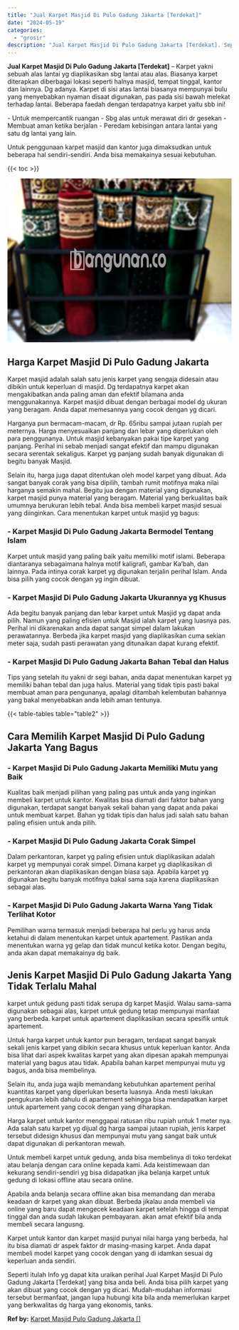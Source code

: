 ```yaml
---
title: "Jual Karpet Masjid Di Pulo Gadung Jakarta [Terdekat]"
date: "2024-05-19"
categories: 
  - "grosir"
description: "Jual Karpet Masjid Di Pulo Gadung Jakarta [Terdekat]. Seperti itulah Info yg dapat kita uraikan perihal Jual Karpet Masjid Di Pulo Gadung Jakarta [Terdekat..."
---
```


**Jual Karpet Masjid Di Pulo Gadung Jakarta \[Terdekat\]** – Karpet yakni sebuah alas lantai yg diaplikasikan sbg lantai atau alas. Biasanya karpet diterapkan diberbagai lokasi seperti halnya masjid, tempat tinggal, kantor dan lainnya. Dg adanya. Karpet di sisi atas lantai biasanya mempunyai bulu yang menyebabkan nyaman disaat digunakan, pas pada sisi bawah melekat terhadap lantai. Beberapa faedah dengan terdapatnya karpet yaitu sbb ini!

\- Untuk mempercantik ruangan - Sbg alas untuk merawat diri dr gesekan - Membuat aman ketika berjalan - Peredam kebisingan antara lantai yang satu dg lantai yang lain.

Untuk penggunaan karpet masjid dan kantor juga dimaksudkan untuk beberapa hal sendiri-sendiri. Anda bisa memakainya sesuai kebutuhan.

{{< toc >}}

![Jual Karpet Masjid Di Pulo Gadung Jakarta [Terdekat]](/images/grosir-karpet-murah-38.png)

## Harga Karpet Masjid Di Pulo Gadung Jakarta

Karpet masjid adalah salah satu jenis karpet yang sengaja didesain atau dibikin untuk keperluan di masjid. Dg terdapatnya karpet akan mengakibatkan anda paling aman dan efektif bilamana anda menggunakannya. Karpet masjid dibuat dengan berbagai model dg ukuran yang beragam. Anda dapat memesannya yang cocok dengan yg dicari.

Harganya pun bermacam-macam, dr Rp. 65ribu sampai jutaan rupiah per meternya. Harga menyesuaikan panjang dan lebar yang diperlukan oleh para penggunanya. Untuk masjid kebanyakan pakai tipe karpet yang panjang. Perihal ini sebab menjadi sangat efektif dan mampu digunakan secara serentak sekaligus. Karpet yg panjang sudah banyak digunakan di begitu banyak Masjid.

Selain itu, harga juga dapat ditentukan oleh model karpet yang dibuat. Ada sangat banyak corak yang bisa dipilih, tambah rumit motifnya maka nilai harganya semakin mahal. Begitu jua dengan material yang digunakan, karpet masjid punya material yang beragam. Material yang berkualitas baik umumnya berukuran lebih tebal. Anda bisa membeli karpet masjid sesuai yang diinginkan. Cara menentukan karpet untuk masjid yg bagus:

### \- Karpet Masjid Di Pulo Gadung Jakarta Bermodel Tentang Islam

Karpet untuk masjid yang paling baik yaitu memiliki motif islami. Beberapa diantaranya sebagaimana halnya motif kaligrafi, gambar Ka’bah, dan lainnya. Pada intinya corak karpet yg digunakan terjalin perihal Islam. Anda bisa pilih yang cocok dengan yg ingin dibuat.

### \- Karpet Masjid Di Pulo Gadung Jakarta Ukurannya yg Khusus

Ada begitu banyak panjang dan lebar karpet untuk Masjid yg dapat anda pilih. Namun yang paling efisien untuk Masjid ialah karpet yang luasnya pas. Perihal ini dikarenakan anda dapat sangat simpel dalam lakukan perawatannya. Berbeda jika karpet masjid yang diaplikasikan cuma sekian meter saja, sudah pasti perawatan yang ditunaikan dapat kurang efektif.

### \- Karpet Masjid Di Pulo Gadung Jakarta Bahan Tebal dan Halus

Tips yang setelah itu yakni dr segi bahan, anda dapat menentukan karpet yg memiliki bahan tebal dan juga halus. Material yang tidak tipis pasti bakal membuat aman para pengunanya, apalagi ditambah kelembutan bahannya yang bakal menyebabkan anda lebih aman tentunya.

{{< table-tables table="table2" >}}

## Cara Memilih Karpet Masjid Di Pulo Gadung Jakarta Yang Bagus

### \- Karpet Masjid Di Pulo Gadung Jakarta Memiliki Mutu yang Baik

Kualitas baik menjadi pilihan yang paling pas untuk anda yang inginkan membeli karpet untuk kantor. Kwalitas bisa diamati dari faktor bahan yang digunakan, terdapat sangat banyak sekali bahan yang dapat anda pakai untuk membuat karpet. Bahan yg tidak tipis dan halus jadi salah satu bahan paling efisien untuk anda pilih.

### \- Karpet Masjid Di Pulo Gadung Jakarta Corak Simpel

Dalam perkantoran, karpet yg paling efisien untuk diaplikasikan adalah karpet yg mempunyai corak simpel. Dimana karpet yg diaplikasikan di perkantoran akan diaplikasikan dengan biasa saja. Apabila karpet yg digunakan begitu banyak motifnya bakal sama saja karena diaplikasikan sebagai alas.

### \- Karpet Masjid Di Pulo Gadung Jakarta Warna Yang Tidak Terlihat Kotor

Pemilihan warna termasuk menjadi beberapa hal perlu yg harus anda ketahui di dalam menentukan karpet untuk apartement. Pastikan anda menentukan warna yg gelap dan tidak muncul ketika kotor. Dengan begitu, anda akan dapat memakainya dg baik.

## Jenis Karpet Masjid Di Pulo Gadung Jakarta Yang Tidak Terlalu Mahal

karpet untuk gedung pasti tidak serupa dg karpet Masjid. Walau sama-sama digunakan sebagai alas, karpet untuk gedung tetap mempunyai manfaat yang berbeda. karpet untuk apartement diaplikasikan secara spesifik untuk apartement.

Untuk harga karpet untuk kantor pun beragam, terdapat sangat banyak sekali jenis karpet yang dibikin secara khusus untuk keperluan kantor. Anda bisa lihat dari aspek kwalitas karpet yang akan dipesan apakah mempunyai material yang bagus atau tidak. Apabila bahan karpet mempunyai mutu yg bagus, anda bisa membelinya.

Selain itu, anda juga wajib memandang kebutuhkan apartement perihal kuantitas karpet yang diperlukan beserta luasnya. Anda mesti lakukan pengukuran lebih dahulu di apartement sehingga bisa mendapatkan karpet untuk apartement yang cocok dengan yang diharapkan.

Harga karpet untuk kantor menggapai ratusan ribu rupiah untuk 1 meter nya. Ada salah satu karpet yg dijual dg harga sampai jutaan rupiah, jenis karpet tersebut didesign khusus dan mempunyai mutu yang sangat baik untuk dapat digunakan di perkantoran mewah.

Untuk membeli karpet untuk gedung, anda bisa membelinya di toko terdekat atau belanja dengan cara online kepada kami. Ada keistimewaan dan kekurang sendiri-sendiri yg bisa didapatkan jika belanja karpet untuk gedung di lokasi offline atau secara online.

Apabila anda belanja secara offline akan bisa memandang dan meraba keadaan dr karpet yang akan dibuat. Berbeda jikalau anda membeli via online yang baru dapat mengecek keadaan karpet setelah hingga di tempat tinggal dan anda sudah lakukan pembayaran. akan amat efektif bila anda membeli secara langusng.

Karpet untuk kantor dan karpet masjid punyai nilai harga yang berbeda, hal itu bisa diamati dr aspek faktor dr masing-masing karpet. Anda dapat membeli model karpet yang cocok dengan yang di idamkan sesuai dg keperluan anda sendiri.

Seperti itulah Info yg dapat kita uraikan perihal Jual Karpet Masjid Di Pulo Gadung Jakarta \[Terdekat\] yang bisa anda beli. Anda bisa pilih karpet yang akan dibuat yang cocok dengan yg dicari. Mudah-mudahan informasi tersebut bermanfaat, jangan lupa hubungi kita bila anda memerlukan karpet yang berkwalitas dg harga yang ekonomis, tanks.

**Ref by:**  [Karpet Masjid Pulo Gadung Jakarta []](https://id.wikipedia.org/wiki/Karpet)
